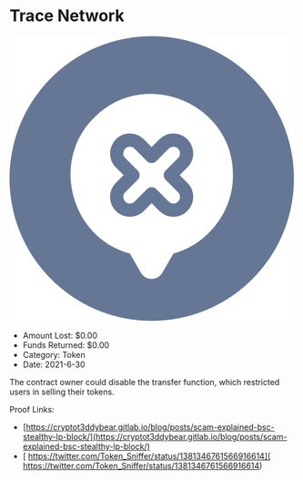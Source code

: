 # Trace Network
![Trace Network](/rektimages/Trace-Network.png)
- Amount Lost: $0.00
- Funds Returned: $0.00
- Category: Token
- Date: 2021-6-30

The contract owner could disable the transfer function, which restricted users in selling their tokens.  
  



Proof Links:
- [https://cryptot3ddybear.gitlab.io/blog/posts/scam-explained-bsc-stealthy-lp-block/](https://cryptot3ddybear.gitlab.io/blog/posts/scam-explained-bsc-stealthy-lp-block/)
- [ https://twitter.com/Token_Sniffer/status/1381346761566916614]( https://twitter.com/Token_Sniffer/status/1381346761566916614)



